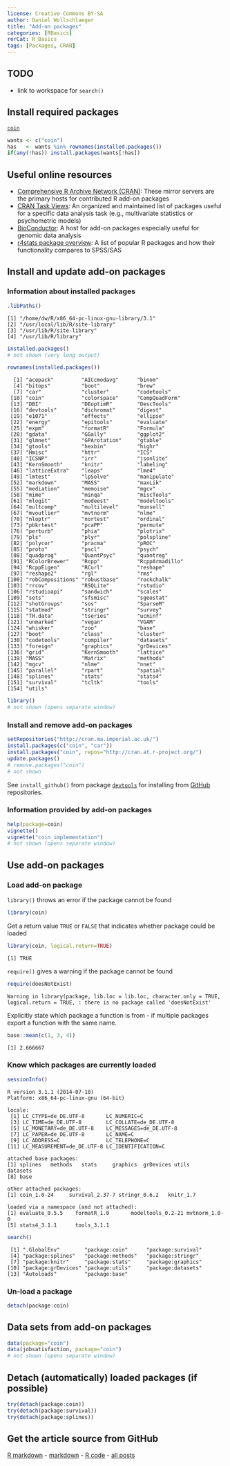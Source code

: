 ```yaml
---
license: Creative Commons BY-SA
author: Daniel Wollschlaeger
title: "Add-on packages"
categories: [RBasics]
rerCat: R_Basics
tags: [Packages, CRAN]
---
```





TODO
-------------------------

 - link to workspace for `search()`

Install required packages
-------------------------

[`coin`](http://cran.r-project.org/package=coin)


```r
wants <- c("coin")
has   <- wants %in% rownames(installed.packages())
if(any(!has)) install.packages(wants[!has])
```

Useful online resources
-------------------------

 * [Comprehensive R Archive Network (CRAN)](http://cran.r-project.org/web/packages/): These mirror servers are the primary hosts for contributed R add-on packages
 * [CRAN Task Views](http://cran.r-project.org/web/views/): An organized and maintained list of packages useful for a specific data analysis task (e.g., multivariate statistics or psychometric models)
 * [BioConductor](http://www.bioconductor.org/): A host for add-on packages especially useful for genomic data analysis
 * [r4stats package overview](http://r4stats.com/articles/add-ons/): A list of popular R packages and how their functionality compares to SPSS/SAS

Install and update add-on packages
-------------------------

### Information about installed packages


```r
.libPaths()
```

```
[1] "/home/dw/R/x86_64-pc-linux-gnu-library/3.1"
[2] "/usr/local/lib/R/site-library"             
[3] "/usr/lib/R/site-library"                   
[4] "/usr/lib/R/library"                        
```


```r
installed.packages()
# not shown (very long output)
```


```r
rownames(installed.packages())
```

```
  [1] "acepack"         "AICcmodavg"      "binom"          
  [4] "bitops"          "boot"            "brew"           
  [7] "car"             "cluster"         "codetools"      
 [10] "coin"            "colorspace"      "CompQuadForm"   
 [13] "DBI"             "DEoptimR"        "DescTools"      
 [16] "devtools"        "dichromat"       "digest"         
 [19] "e1071"           "effects"         "ellipse"        
 [22] "energy"          "epitools"        "evaluate"       
 [25] "expm"            "formatR"         "Formula"        
 [28] "gdata"           "GGally"          "ggplot2"        
 [31] "glmnet"          "GPArotation"     "gtable"         
 [34] "gtools"          "hexbin"          "highr"          
 [37] "Hmisc"           "httr"            "ICS"            
 [40] "ICSNP"           "irr"             "jsonlite"       
 [43] "KernSmooth"      "knitr"           "labeling"       
 [46] "latticeExtra"    "leaps"           "lme4"           
 [49] "lmtest"          "lpSolve"         "manipulate"     
 [52] "markdown"        "MASS"            "maxLik"         
 [55] "mediation"       "memoise"         "mgcv"           
 [58] "mime"            "minqa"           "miscTools"      
 [61] "mlogit"          "modeest"         "modeltools"     
 [64] "multcomp"        "multilevel"      "munsell"        
 [67] "mvoutlier"       "mvtnorm"         "nlme"           
 [70] "nloptr"          "nortest"         "ordinal"        
 [73] "pbkrtest"        "pcaPP"           "permute"        
 [76] "perturb"         "phia"            "plotrix"        
 [79] "pls"             "plyr"            "polspline"      
 [82] "polycor"         "pracma"          "pROC"           
 [85] "proto"           "pscl"            "psych"          
 [88] "quadprog"        "QuantPsyc"       "quantreg"       
 [91] "RColorBrewer"    "Rcpp"            "RcppArmadillo"  
 [94] "RcppEigen"       "RCurl"           "reshape"        
 [97] "reshape2"        "rgl"             "rms"            
[100] "robCompositions" "robustbase"      "rockchalk"      
[103] "rrcov"           "RSQLite"         "rstudio"        
[106] "rstudioapi"      "sandwich"        "scales"         
[109] "sets"            "sfsmisc"         "sgeostat"       
[112] "shotGroups"      "sos"             "SparseM"        
[115] "statmod"         "stringr"         "survey"         
[118] "TH.data"         "tseries"         "ucminf"         
[121] "unmarked"        "vegan"           "VGAM"           
[124] "whisker"         "zoo"             "base"           
[127] "boot"            "class"           "cluster"        
[130] "codetools"       "compiler"        "datasets"       
[133] "foreign"         "graphics"        "grDevices"      
[136] "grid"            "KernSmooth"      "lattice"        
[139] "MASS"            "Matrix"          "methods"        
[142] "mgcv"            "nlme"            "nnet"           
[145] "parallel"        "rpart"           "spatial"        
[148] "splines"         "stats"           "stats4"         
[151] "survival"        "tcltk"           "tools"          
[154] "utils"          
```


```r
library()
# not shown (opens separate window)
```

### Install and remove add-on packages


```r
setRepositories("http://cran.ma.imperial.ac.uk/")
install.packages(c("coin", "car"))
install.packages("coin", repos="http://cran.at.r-project.org/")
update.packages()
# remove.packages("coin")
# not shown
```

See `install_github()` from package [`devtools`](http://cran.r-project.org/package=devtools) for installing from [GitHub](http://github.com/) repositories.

### Information provided by add-on packages


```r
help(package=coin)
vignette()
vignette("coin_implementation")
# not shown (opens separate window)
```

Use add-on packages
-------------------------

### Load add-on package

`library()` throws an error if the package cannot be found


```r
library(coin)
```

Get a return value `TRUE` or `FALSE` that indicates whether package could be loaded


```r
library(coin, logical.return=TRUE)
```

```
[1] TRUE
```

`require()` gives a warning if the package cannot be found


```r
require(doesNotExist)
```

```
Warning in library(package, lib.loc = lib.loc, character.only = TRUE,
logical.return = TRUE, : there is no package called 'doesNotExist'
```

Explicitly state which package a function is from - if multiple packages export a function with the same name.


```r
base::mean(c(1, 3, 4))
```

```
[1] 2.666667
```

### Know which packages are currently loaded


```r
sessionInfo()
```

```
R version 3.1.1 (2014-07-10)
Platform: x86_64-pc-linux-gnu (64-bit)

locale:
 [1] LC_CTYPE=de_DE.UTF-8       LC_NUMERIC=C              
 [3] LC_TIME=de_DE.UTF-8        LC_COLLATE=de_DE.UTF-8    
 [5] LC_MONETARY=de_DE.UTF-8    LC_MESSAGES=de_DE.UTF-8   
 [7] LC_PAPER=de_DE.UTF-8       LC_NAME=C                 
 [9] LC_ADDRESS=C               LC_TELEPHONE=C            
[11] LC_MEASUREMENT=de_DE.UTF-8 LC_IDENTIFICATION=C       

attached base packages:
[1] splines   methods   stats     graphics  grDevices utils     datasets 
[8] base     

other attached packages:
[1] coin_1.0-24     survival_2.37-7 stringr_0.6.2   knitr_1.7      

loaded via a namespace (and not attached):
[1] evaluate_0.5.5    formatR_1.0       modeltools_0.2-21 mvtnorm_1.0-0    
[5] stats4_3.1.1      tools_3.1.1      
```

```r
search()
```

```
 [1] ".GlobalEnv"        "package:coin"      "package:survival" 
 [4] "package:splines"   "package:methods"   "package:stringr"  
 [7] "package:knitr"     "package:stats"     "package:graphics" 
[10] "package:grDevices" "package:utils"     "package:datasets" 
[13] "Autoloads"         "package:base"     
```

### Un-load a package


```r
detach(package:coin)
```

Data sets from add-on packages
-------------------------


```r
data(package="coin")
data(jobsatisfaction, package="coin")
# not shown (opens separate window)
```

Detach (automatically) loaded packages (if possible)
-------------------------


```r
try(detach(package:coin))
try(detach(package:survival))
try(detach(package:splines))
```

Get the article source from GitHub
----------------------------------------------

[R markdown](https://github.com/dwoll/RExRepos/raw/master/Rmd/packages.Rmd) - [markdown](https://github.com/dwoll/RExRepos/raw/master/md/packages.md) - [R code](https://github.com/dwoll/RExRepos/raw/master/R/packages.R) - [all posts](https://github.com/dwoll/RExRepos/)

